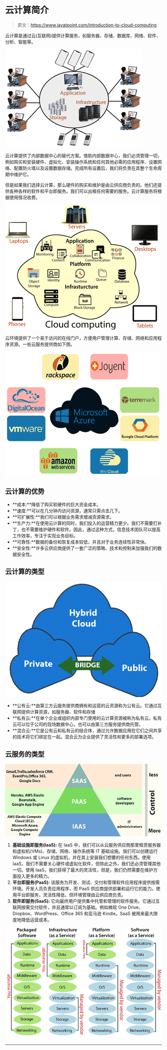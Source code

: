 # 云计算简介

> 原文：<https://www.javatpoint.com/introduction-to-cloud-computing>

云计算是通过云(互联网)提供计算服务，如服务器、存储、数据库、网络、软件、分析、智能等。

![Introduction to Cloud Computing](img/0efc20a65c12c23735f4b1455a8d67cf.png)

云计算提供了内部数据中心的替代方案。借助内部数据中心，我们必须管理一切，例如购买和安装硬件、虚拟化、安装操作系统和任何其他必需的应用程序、设置网络、配置防火墙以及设置数据存储。完成所有设置后，我们将负责在其整个生命周期中维护它。

但是如果我们选择云计算，那么硬件的购买和维护是由云供应商负责的。他们还提供各种各样的软件和平台即服务。我们可以出租任何需要的服务。云计算服务将根据使用情况收费。

![Introduction to Cloud Computing](img/c9f2d7cf4fe30963d28e6e6f43181ee8.png)

云环境提供了一个易于访问的在线门户，方便用户管理计算、存储、网络和应用程序资源。一些云服务提供商如下图。

![Introduction to Cloud Computing](img/f621ec8e03fb1864115ca148df603f9a.png)

## 云计算的优势

*   **成本:**降低了购买软硬件的巨大资金成本。
*   **速度:**可以在几分钟内访问资源，通常只需点击几下。
*   **可扩展性:**我们可以根据业务需求增减资源需求。
*   **生产力:**在使用云计算的同时，我们投入的运营精力更少。我们不需要打补丁，也不需要维护硬件和软件。因此，通过这种方式，信息技术团队可以提高工作效率，专注于实现业务目标。
*   **可靠性:**数据的备份和恢复成本较低，并且对于业务连续性非常快。
*   **安全性:**许多云供应商提供了一套广泛的策略、技术和控制来加强我们的数据安全性。

## 云计算的类型

![Introduction to Cloud Computing](img/ca6f1cf732b1ad7e8df5d9d43514b595.png)

*   **公有云:**由第三方云服务提供商拥有和运营的云资源称为公有云。它通过互联网提供计算资源，如服务器、软件和存储
*   **私有云:**在单个企业或组织内部专门使用的云计算资源被称为私有云。私有云可以位于公司的现场数据中心，也可以由第三方服务提供商托管。
*   **混合云:**它是公有云和私有云的结合体，通过允许数据应用在它们之间共享的技术将它们绑定在一起。混合云为企业提供了灵活性和更多的部署选项。

## 云服务的类型

![Introduction to Cloud Computing](img/5120454ce82927b3ad66b63e24a0504f.png)

1.  **基础设施即服务(IaaS):** 在 IaaS 中，我们可以从云服务供应商那里租赁服务器和虚拟机(VMs)、存储、网络、操作系统等 IT 基础设施。我们可以创建运行 Windows 或 Linux 的虚拟机，并在其上安装我们想要的任何东西。使用 IaaS，我们不需要关心硬件或虚拟化软件，但除此之外，我们还必须管理其他一切。使用 IaaS，我们获得了最大的灵活性，但是，我们仍然需要在维护方面投入更多的精力。
2.  **平台即服务(PaaS):** 该服务为开发、测试、交付和管理软件应用程序提供按需环境。开发人员负责应用程序，而 PaaS 供应商提供部署和运行它的能力。使用平台即服务，灵活性降低，但环境管理由云供应商负责。
3.  **软件即服务(SaaS):** 它向最终用户提供集中托管和管理的软件服务。它通过互联网按需交付软件，并且通常以订阅为基础。例如微软 One Drive、Dropbox、WordPress、Office 365 和亚马逊 Kindle。SaaS 被用来最大限度地降低运营成本。

![Introduction to Cloud Computing](img/1cd3fcf44c4c9d87f561c5c8371b8c03.png)

* * *